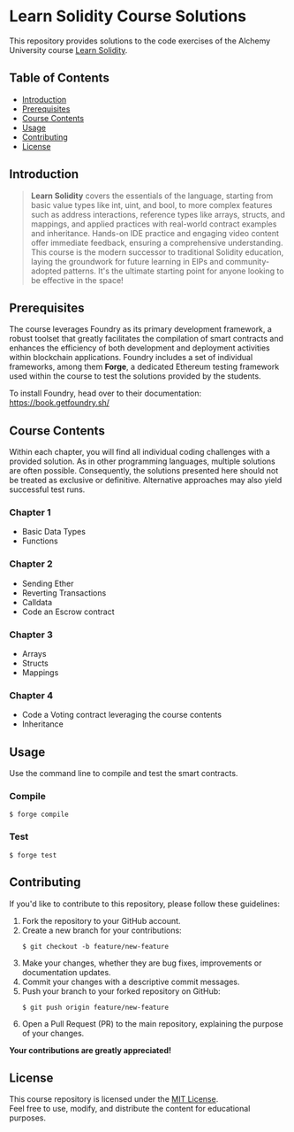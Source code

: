 # Learn Solidity Course Solutions  
 
This repository provides solutions to the code exercises of the Alchemy University course 
[Learn Solidity](https://university.alchemy.com/overview/solidity).

## Table of Contents  

- [Introduction](#introduction)
- [Prerequisites](#prerequisites)
- [Course Contents](#course-contents)
- [Usage](#usage)
- [Contributing](#contributing)
- [License](#license)

## Introduction

> **Learn Solidity** covers the essentials of the language, 
starting from basic value types like int, uint, and bool, 
to more complex features such as address interactions, reference types like arrays, structs, and mappings, 
and applied practices with real-world contract examples and inheritance. Hands-on IDE practice and 
engaging video content offer immediate feedback, ensuring a comprehensive understanding. 
This course is the modern successor to traditional Solidity education, 
laying the groundwork for future learning in EIPs and community-adopted patterns. 
It's the ultimate starting point for anyone looking to be effective in the space!


## Prerequisites

The course leverages Foundry as its primary development framework,
a robust toolset that greatly facilitates the compilation of smart contracts
and enhances the efficiency of both development and deployment activities within blockchain applications.
Foundry includes a set of individual frameworks, among them **Forge**, a dedicated Ethereum testing framework
used within the course to test the solutions provided by the students.

To install Foundry, head over to their documentation: https://book.getfoundry.sh/

## Course Contents

Within each chapter, you will find all individual coding challenges with a provided solution.
As in other programming languages, multiple solutions are often possible. 
Consequently, the solutions presented here should not be treated as exclusive or definitive. 
Alternative approaches may also yield successful test runs.

### Chapter 1  

- Basic Data Types
- Functions

### Chapter 2

- Sending Ether
- Reverting Transactions
- Calldata
- Code an Escrow contract

### Chapter 3 

- Arrays
- Structs
- Mappings

### Chapter 4

- Code a Voting contract leveraging the course contents
- Inheritance

## Usage

Use the command line to compile and test the smart contracts.

### Compile

```shell
$ forge compile
```

### Test

```shell
$ forge test
```

## Contributing

If you'd like to contribute to this repository, please follow these guidelines:

1. Fork the repository to your GitHub account.
2. Create a new branch for your contributions: 
   ```shell
   $ git checkout -b feature/new-feature
   ```
3. Make your changes, whether they are bug fixes, improvements or documentation updates.
4. Commit your changes with a descriptive commit messages.
5. Push your branch to your forked repository on GitHub:
   ```shell
   $ git push origin feature/new-feature
   ```
6. Open a Pull Request (PR) to the main repository, explaining the purpose of your changes.

**Your contributions are greatly appreciated!**

## License

This course repository is licensed under the [MIT License](LICENSE.txt).  
Feel free to use, modify, and distribute the content for educational purposes.
